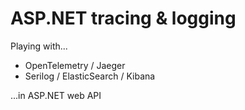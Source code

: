 # ASP.NET tracing & logging

Playing with...

- OpenTelemetry / Jaeger
- Serilog / ElasticSearch / Kibana

...in ASP.NET web API